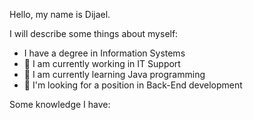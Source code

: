 Hello, my name is Dijael.

I will describe some things about myself:

- I have a degree in Information Systems
- 🔭 I am currently working in IT Support
- 🌱 I am currently learning Java programming
- 👯 I'm looking for a position in Back-End development

Some knowledge I have:
